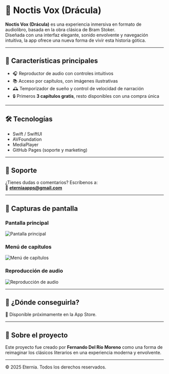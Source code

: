 # 🦇 Noctis Vox (Drácula)

**Noctis Vox (Drácula)** es una experiencia inmersiva en formato de audiolibro, basada en la obra clásica de Bram Stoker.  
Diseñada con una interfaz elegante, sonido envolvente y navegación intuitiva, la app ofrece una nueva forma de vivir esta historia gótica.

---

## 📲 Características principales

- 🎧 Reproductor de audio con controles intuitivos
- 📚 Acceso por capítulos, con imágenes ilustrativas
- 🕰️ Temporizador de sueño y control de velocidad de narración
- 🔒 Primeros **3 capítulos gratis**, resto disponibles con una compra única

---

## 🛠️ Tecnologías

- Swift / SwiftUI
- AVFoundation
- MediaPlayer
- GitHub Pages (soporte y marketing)

---

## 💬 Soporte

¿Tienes dudas o comentarios? Escríbenos a:  
📧 **eterniaapps@gmail.com**

---

## 📱 Capturas de pantalla

### Pantalla principal
![Pantalla principal](screenshots/screen1.png)

### Menú de capítulos
![Menú de capítulos](screenshots/screen2.png)

### Reproducción de audio
![Reproducción de audio](screenshots/screen3.png)

---

## 🛒 ¿Dónde conseguirla?

📱 Disponible próximamente en la App Store.

---

## 🧛 Sobre el proyecto

Este proyecto fue creado por **Fernando Del Río Moreno** como una forma de reimaginar los clásicos literarios en una experiencia moderna y envolvente.

---

© 2025 Eternia. Todos los derechos reservados.
